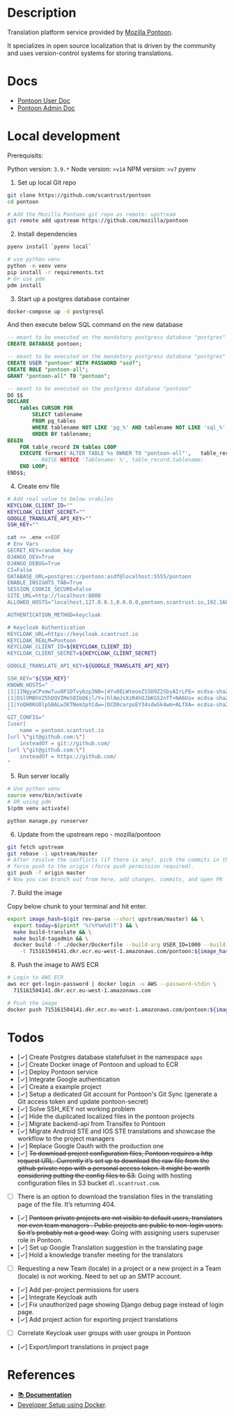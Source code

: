 # Description

Translation platform service provided by [Mozilla Pontoon](https://github.com/mozilla/pontoon.git).

It specializes in open source localization that is driven by the community and uses version-control systems for storing translations.

# Docs

- [Pontoon User Doc](https://docs.google.com/document/d/1PIr68vmqWcSi9SRGsYDwKy4VaLRq9wek9d9DnAerma8)
- [Pontoon Admin Doc](https://docs.google.com/document/d/12enkYKPpQZFIpvPaWIVMlol0crWmjhgJ7e4xNt_RAvI)

# Local development

Prerequisits:

Python version: `3.9.*`
Node version: `>v14`
NPM version: `>v7`
pyenv

1. Set up local Git repo

```sh
git clone https://github.com/scantrust/pontoon
cd pontoon

# Add the Mozilla Pontoon git repo as remote: upstream
git remote add upstream https://github.com/mozilla/pontoon
```

2. Install dependencies

```sh
pyenv install `pyenv local`

# use python venv
python -m venv venv
pip install -r requirements.txt
# Or use pdm
pdm install
```

3. Start up a postgres database container

```sh
docker-compose up -d postgresql
```

And then execute below SQL command on the new database

```sql
-- meant to be executed on the mandatory postgress database "postgres"
CREATE DATABASE pontoon;

-- meant to be executed on the mandatory postgress database "postgres"
CREATE USER "pontoon" WITH PASSWORD "asdf";
CREATE ROLE "pontoon-all";
GRANT "pontoon-all" TO "pontoon";

-- meant to be executed on the postgress database "pontoon"
DO $$
DECLARE
    tables CURSOR FOR
        SELECT tablename
        FROM pg_tables
        WHERE tablename NOT LIKE 'pg_%' AND tablename NOT LIKE 'sql_%'
        ORDER BY tablename;
BEGIN
    FOR table_record IN tables LOOP
	EXECUTE format('ALTER TABLE %s OWNER TO "pontoon-all"',   table_record.tablename);
        -- RAISE NOTICE 'Tablename: %', table_record.tablename;
    END LOOP;
END$$;
```

4. Create env file

```sh
# Add real value to below vrabiles
KEYCLOAK_CLIENT_ID=""
KEYCLOAK_CLIENT_SECRET=""
GOOGLE_TRANSLATE_API_KEY=""
SSH_KEY=""

cat >> .env <<EOF
# Env Vars
SECRET_KEY=random_key
DJANGO_DEV=True
DJANGO_DEBUG=True
CI=False
DATABASE_URL=postgres://pontoon:asdf@localhost:5555/pontoon
ENABLE_INSIGHTS_TAB=True
SESSION_COOKIE_SECURE=False
SITE_URL=http://localhost:8000
ALLOWED_HOSTS="localhost,127.0.0.1,0.0.0.0,pontoon.scantrust.io,192.168.0.0/16"

AUTHENTICATION_METHOD=keycloak

# Keycloak Authentication
KEYCLOAK_URL=https://keycloak.scantrust.io
KEYCLOAK_REALM=Pontoon
KEYCLOAK_CLIENT_ID=${KEYCLOAK_CLIENT_ID}
KEYCLOAK_CLIENT_SECRET=${KEYCLOAK_CLIENT_SECRET}

GOOGLE_TRANSLATE_API_KEY=${GOOGLE_TRANSLATE_API_KEY}

SSH_KEY="${SSH_KEY}"
KNOWN_HOSTS="
|1|1INgyaCPxmwTuu8P1DTvy6zp3N0=|4Yu0ELWteoeZS5D9Z2SbyAIrLFE= ecdsa-sha2-nistp256 AAAAE2VjZHNhLXNoYTItbmlzdHAyNTYAAAAIbmlzdHAyNTYAAABBBEmKSENjQEezOmxkZMy7opKgwFB9nkt5YRrYMjNuG5N87uRgg6CLrbo5wAdT/y6v0mKV0U2w0WZ2YB/++Tpockg=
|1|DSlVMBhVZ5hDQVIMeS0IbQ6jl/Y=|hlAmJsXzR4hOJbKGS2nTT+NA6Us= ecdsa-sha2-nistp256 AAAAE2VjZHNhLXNoYTItbmlzdHAyNTYAAAAIbmlzdHAyNTYAAABBBEmKSENjQEezOmxkZMy7opKgwFB9nkt5YRrYMjNuG5N87uRgg6CLrbo5wAdT/y6v0mKV0U2w0WZ2YB/++Tpockg=
|1|YoQH0KUOlpSBALw3KTNem3ptCdw=|DCD0carpoEY34sdwSk4wm+ALfXA= ecdsa-sha2-nistp256 AAAAE2VjZHNhLXNoYTItbmlzdHAyNTYAAAAIbmlzdHAyNTYAAABBBEmKSENjQEezOmxkZMy7opKgwFB9nkt5YRrYMjNuG5N87uRgg6CLrbo5wAdT/y6v0mKV0U2w0WZ2YB/++Tpockg=
"
GIT_CONFIG="
[user]
	name = pontoon.scantrust.io
[url \"git@github.com:\"]
	insteadOf = git://github.com/
[url \"git@github.com:\"]
	insteadOf = https://github.com/
"
```

5. Run server locally

```sh
# Use python venv
source venv/bin/activate
# OR using pdm
$(pdm venv activate)

python manage.py runserver
```

6. Update from the upstream repo - mozilla/pontoon

```sh
git fetch upstream
git rebase -i upstream/master
# After resolve the conflicts (if there is any), pick the commits in the rebase todo list, then
# force push to the origin (force push permission required).
git push -f origin master
# Now you can branch out from here, add changes, commits, and open PR
```

7. Build the image

Copy below chunk to your terminal and hit enter.

```sh
export image_hash=$(git rev-parse --short upstream/master) && \
  export today=$(printf '%(%Y%m%d)T') && \
  make build-translate && \
  make build-tagadmin && \
  docker build -f ./docker/Dockerfile --build-arg USER_ID=1000 --build-arg GROUP_ID=1000 \
    -t 715161504141.dkr.ecr.eu-west-1.amazonaws.com/pontoon:${image_hash}-${today} .
```

8. Push the image to AWS ECR

```sh
# Login to AWS ECR
aws ecr get-login-password | docker login -u AWS --password-stdin \
  715161504141.dkr.ecr.eu-west-1.amazonaws.com

# Push the image
docker push 715161504141.dkr.ecr.eu-west-1.amazonaws.com/pontoon:${image_hash}-${today}
```

# Todos

- [✓] Create Postgres database statefulset in the namespace `apps`
- [✓] Create Docker image of Pontoon and upload to ECR
- [✓] Deploy Pontoon service
- [✓] Integrate Google authentication
- [✓] Create a example project
- [✓] Setup a dedicated Git account for Pontoon's Git Sync (generate a Git
  access token and update pontoon-secret)
- [✓] Solve SSH_KEY not working problem
- [✓] Hide the duplicated localized files in the pontoon projects
- [✓] Migrate backend-api from Transifex to Pontoon
- [✓] Migrate Android STE and IOS STE translations and showcase the workflow to
  the project managers
- [✓] Replace Google Oauth with the production one
- [✓] ~~To download project configuration files, Pontoon requires a http request
  URL. Currently it’s set up to download the raw file from the github private
  repo with a personal access token. It might be worth considering putting the
  config files to S3.~~ Going with hosting configuration files in S3 bucket
  `dl.scantrust.com`.
- [ ] There is an option to download the translation files in the translating
      page of the file. It’s returning 404.
- [✓] ~~Pontoon private projects are not visible to default users, translators
  nor even team managers . Public projects are public to non-login users. So
  it’s probably not a good way.~~ Going with assigning users superuser role in
  Pontoon.
- [✓] Set up Google Translation suggestion in the translating page
- [✓] Hold a knowledge transfer meeting for the translators
- [ ] Requesting a new Team (locale) in a project or a new project in a Team
      (locale) is not working. Need to set up an SMTP account.
- [✓] Add per-project permissions for users
- [✓] Integrate Keycloak auth
- [✓] Fix unauthorized page showing Django debug page instead of login page.
- [✓] Add project action for exporting project translations
- [ ] Correlate Keycloak user groups with user groups in Pontoon
- [✓] Export/import translations in project page

# References

- [📚 **Documentation**](https://mozilla-pontoon.readthedocs.io/)
- [Developer Setup using Docker](https://mozilla-pontoon.readthedocs.io/en/latest/dev/setup.html).
